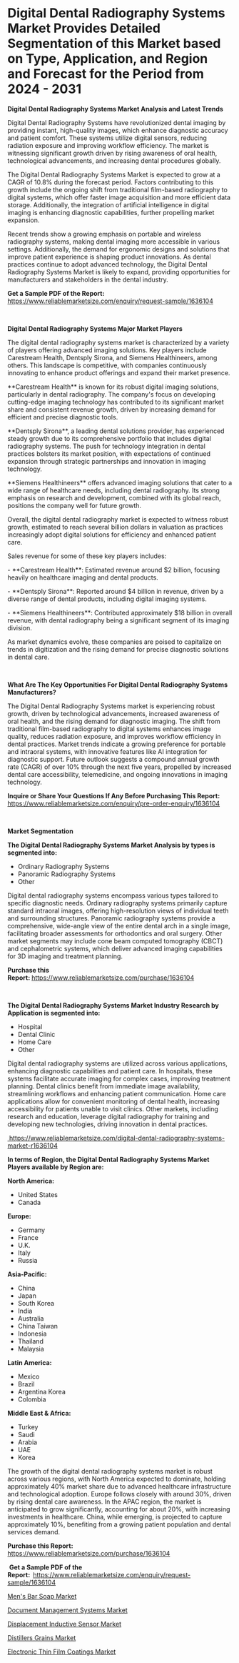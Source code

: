 <p><h1>Digital Dental Radiography Systems Market Provides Detailed Segmentation of this Market based on Type, Application, and Region and Forecast for the Period from 2024 - 2031</h1></p><p><strong>Digital Dental Radiography Systems Market Analysis and Latest Trends</strong></p>
<p><p>Digital Dental Radiography Systems have revolutionized dental imaging by providing instant, high-quality images, which enhance diagnostic accuracy and patient comfort. These systems utilize digital sensors, reducing radiation exposure and improving workflow efficiency. The market is witnessing significant growth driven by rising awareness of oral health, technological advancements, and increasing dental procedures globally.</p><p>The Digital Dental Radiography Systems Market is expected to grow at a CAGR of 10.8% during the forecast period. Factors contributing to this growth include the ongoing shift from traditional film-based radiography to digital systems, which offer faster image acquisition and more efficient data storage. Additionally, the integration of artificial intelligence in digital imaging is enhancing diagnostic capabilities, further propelling market expansion.</p><p>Recent trends show a growing emphasis on portable and wireless radiography systems, making dental imaging more accessible in various settings. Additionally, the demand for ergonomic designs and solutions that improve patient experience is shaping product innovations. As dental practices continue to adopt advanced technology, the Digital Dental Radiography Systems Market is likely to expand, providing opportunities for manufacturers and stakeholders in the dental industry.</p></p>
<p><strong>Get a Sample PDF of the Report:&nbsp;</strong> <a href="https://www.reliablemarketsize.com/enquiry/request-sample/1636104">https://www.reliablemarketsize.com/enquiry/request-sample/1636104</a></p>
<p>&nbsp;</p>
<p><strong>Digital Dental Radiography Systems Major Market Players</strong></p>
<p><p>The digital dental radiography systems market is characterized by a variety of players offering advanced imaging solutions. Key players include Carestream Health, Dentsply Sirona, and Siemens Healthineers, among others. This landscape is competitive, with companies continuously innovating to enhance product offerings and expand their market presence.</p><p>**Carestream Health** is known for its robust digital imaging solutions, particularly in dental radiography. The company's focus on developing cutting-edge imaging technology has contributed to its significant market share and consistent revenue growth, driven by increasing demand for efficient and precise diagnostic tools.</p><p>**Dentsply Sirona**, a leading dental solutions provider, has experienced steady growth due to its comprehensive portfolio that includes digital radiography systems. The push for technology integration in dental practices bolsters its market position, with expectations of continued expansion through strategic partnerships and innovation in imaging technology.</p><p>**Siemens Healthineers** offers advanced imaging solutions that cater to a wide range of healthcare needs, including dental radiography. Its strong emphasis on research and development, combined with its global reach, positions the company well for future growth. </p><p>Overall, the digital dental radiography market is expected to witness robust growth, estimated to reach several billion dollars in valuation as practices increasingly adopt digital solutions for efficiency and enhanced patient care.</p><p>Sales revenue for some of these key players includes:</p><p>- **Carestream Health**: Estimated revenue around $2 billion, focusing heavily on healthcare imaging and dental products.</p><p>- **Dentsply Sirona**: Reported around $4 billion in revenue, driven by a diverse range of dental products, including digital imaging systems.</p><p>- **Siemens Healthineers**: Contributed approximately $18 billion in overall revenue, with dental radiography being a significant segment of its imaging division.</p><p>As market dynamics evolve, these companies are poised to capitalize on trends in digitization and the rising demand for precise diagnostic solutions in dental care.</p></p>
<p>&nbsp;</p>
<p><strong>What Are The Key Opportunities For Digital Dental Radiography Systems Manufacturers?</strong></p>
<p><p>The Digital Dental Radiography Systems market is experiencing robust growth, driven by technological advancements, increased awareness of oral health, and the rising demand for diagnostic imaging. The shift from traditional film-based radiography to digital systems enhances image quality, reduces radiation exposure, and improves workflow efficiency in dental practices. Market trends indicate a growing preference for portable and intraoral systems, with innovative features like AI integration for diagnostic support. Future outlook suggests a compound annual growth rate (CAGR) of over 10% through the next five years, propelled by increased dental care accessibility, telemedicine, and ongoing innovations in imaging technology.</p></p>
<p><strong>Inquire or Share Your Questions If Any Before Purchasing This Report:</strong> <a href="https://www.reliablemarketsize.com/enquiry/pre-order-enquiry/1636104">https://www.reliablemarketsize.com/enquiry/pre-order-enquiry/1636104</a></p>
<p>&nbsp;</p>
<p><strong>Market Segmentation</strong></p>
<p><strong>The Digital Dental Radiography Systems Market Analysis by types is segmented into:</strong></p>
<p><ul><li>Ordinary Radiography Systems</li><li>Panoramic Radiography Systems</li><li>Other</li></ul></p>
<p><p>Digital dental radiography systems encompass various types tailored to specific diagnostic needs. Ordinary radiography systems primarily capture standard intraoral images, offering high-resolution views of individual teeth and surrounding structures. Panoramic radiography systems provide a comprehensive, wide-angle view of the entire dental arch in a single image, facilitating broader assessments for orthodontics and oral surgery. Other market segments may include cone beam computed tomography (CBCT) and cephalometric systems, which deliver advanced imaging capabilities for 3D imaging and treatment planning.</p></p>
<p><strong>Purchase this Report:&nbsp;</strong><a href="https://www.reliablemarketsize.com/purchase/1636104">https://www.reliablemarketsize.com/purchase/1636104</a></p>
<p>&nbsp;</p>
<p><strong>The Digital Dental Radiography Systems Market Industry Research by Application is segmented into:</strong></p>
<p><ul><li>Hospital</li><li>Dental Clinic</li><li>Home Care</li><li>Other</li></ul></p>
<p><p>Digital dental radiography systems are utilized across various applications, enhancing diagnostic capabilities and patient care. In hospitals, these systems facilitate accurate imaging for complex cases, improving treatment planning. Dental clinics benefit from immediate image availability, streamlining workflows and enhancing patient communication. Home care applications allow for convenient monitoring of dental health, increasing accessibility for patients unable to visit clinics. Other markets, including research and education, leverage digital radiography for training and developing new technologies, driving innovation in dental practices.</p></p>
<p><a href="https://www.reliablemarketsize.com/digital-dental-radiography-systems-market-r1636104">&nbsp;https://www.reliablemarketsize.com/digital-dental-radiography-systems-market-r1636104</a></p>
<p><strong>In terms of Region, the Digital Dental Radiography Systems Market Players available by Region are:</strong></p>
<p>
    <p> <strong> North America: </strong>
        <ul>
            <li>United States</li>
            <li>Canada</li>
        </ul>
        </p> 
    <p> <strong> Europe: </strong>
        <ul>
            <li>Germany</li>
            <li>France</li>
            <li>U.K.</li>
            <li>Italy</li>
            <li>Russia</li>
        </ul>
        </p> 
    <p> <strong> Asia-Pacific: </strong>
        <ul>
            <li>China</li>
            <li>Japan</li>
            <li>South Korea</li>
            <li>India</li>
            <li>Australia</li>
            <li>China Taiwan</li>
            <li>Indonesia</li>
            <li>Thailand</li>
            <li>Malaysia</li>
        </ul>
        </p> 
    <p> <strong> Latin America: </strong>
        <ul>
            <li>Mexico</li>
            <li>Brazil</li>
            <li>Argentina Korea</li>
            <li>Colombia</li>
        </ul>
        </p> 
    <p> <strong> Middle East & Africa: </strong>
        <ul>
            <li>Turkey</li>
            <li>Saudi</li>
            <li>Arabia</li>
            <li>UAE</li>
            <li>Korea</li>
        </ul>
    </p>
    </p>
<p><p>The growth of the digital dental radiography systems market is robust across various regions, with North America expected to dominate, holding approximately 40% market share due to advanced healthcare infrastructure and technological adoption. Europe follows closely with around 30%, driven by rising dental care awareness. In the APAC region, the market is anticipated to grow significantly, accounting for about 20%, with increasing investments in healthcare. China, while emerging, is projected to capture approximately 10%, benefiting from a growing patient population and dental services demand.</p></p>
<p><strong>Purchase this Report: </strong><a href="https://www.reliablemarketsize.com/purchase/1636104">https://www.reliablemarketsize.com/purchase/1636104</a></p>
<p>&nbsp;<strong>Get a Sample PDF of the Report:&nbsp;&nbsp;</strong><a href="https://www.reliablemarketsize.com/enquiry/request-sample/1636104">https://www.reliablemarketsize.com/enquiry/request-sample/1636104</a></p>
<p><strong></strong></p>
<p><p><a href="https://issuu.com/reportprime-2/docs/mens-bar-soap-market-size-2030.pptx_8b94b83499fa81">Men's Bar Soap Market</a></p><p><a href="https://www.linkedin.com/pulse/document-management-systems-market-forecasts-trends-impact-analysis-dpzme">Document Management Systems Market</a></p><p><a href="https://medium.com/@lillianamurazik2023/displacement-inductive-sensor-market-size-growth-trends-statistics-forecasts-2024-2031-5f2bb2f942e1?postPublishedType=repub">Displacement Inductive Sensor Market</a></p><p><a href="https://www.linkedin.com/pulse/strategic-market-insights-navigating-global-distillers-grains-y5fge?trackingId=D%2FiLOkYmSCyLDzgEMjhodA%3D%3D">Distillers Grains Market</a></p><p><a href="https://medium.com/@lillianamurazik2023/unlocking-growth-potential-market-strategic-analysis-of-electronic-thin-film-coatings-market-dc39d891682f?postPublishedType=repub">Electronic Thin Film Coatings Market</a></p></p>